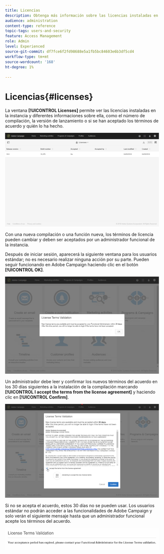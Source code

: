 ```yaml
---
title: Licencias
description: Obtenga más información sobre las licencias instaladas en la instancia.
audience: administration
content-type: reference
topic-tags: users-and-security
feature: Access Management
role: Admin
level: Experienced
source-git-commit: df7fce6f2fd98688e5a1fb5bc84603e6b3df5cd4
workflow-type: tm+mt
source-wordcount: '168'
ht-degree: 1%

---
```


# Licencias{#licenses}

La ventana **[!UICONTROL Licenses]** permite ver las licencias instaladas en la instancia y diferentes informaciones sobre ella, como el número de compilación, la versión de lanzamiento o si se han aceptado los términos de acuerdo y quién lo ha hecho.

![](assets/license_1.png)

Con una nueva compilación o una función nueva, los términos de licencia pueden cambiar y deben ser aceptados por un administrador funcional de la instancia.

Después de iniciar sesión, aparecerá la siguiente ventana para los usuarios estándar; no es necesario realizar ninguna acción por su parte. Pueden seguir funcionando en Adobe Campaign haciendo clic en el botón **[!UICONTROL OK]**.

![](assets/license_2.png)

Un administrador debe leer y confirmar los nuevos términos del acuerdo en los 30 días siguientes a la instalación de la compilación marcando **[!UICONTROL I accept the terms from the license agreement]** y haciendo clic en **[!UICONTROL Confirm]**.

![](assets/license_3.png)

Si no se acepta el acuerdo, estos 30 días no se pueden usar. Los usuarios estándar no podrán acceder a las funcionalidades de Adobe Campaign y solo verán el siguiente mensaje hasta que un administrador funcional acepte los términos del acuerdo.

![](assets/license_4.png)
